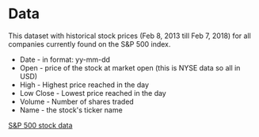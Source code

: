 # Data

This dataset with historical stock prices (Feb 8, 2013 till Feb 7, 2018) for all companies currently found on the S&P 500 index.

- Date - in format: yy-mm-dd
- Open - price of the stock at market open (this is NYSE data so all in USD)
- High - Highest price reached in the day
- Low Close - Lowest price reached in the day
- Volume - Number of shares traded
- Name - the stock's ticker name

[S&P 500 stock data](https://www.kaggle.com/datasets/camnugent/sandp500?select=all_stocks_5yr.csv)
